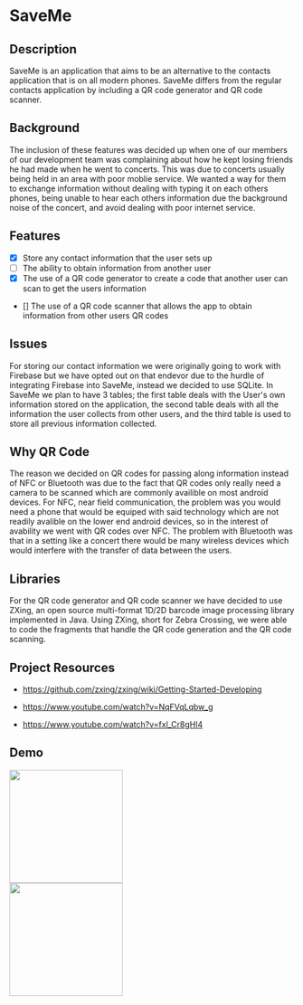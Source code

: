# SaveMe

## Description
SaveMe is an application that aims to be an alternative to the contacts application that is on all modern phones. SaveMe differs from the regular contacts application by including a QR code generator and QR code scanner. 

## Background
The inclusion of these features was decided up when one of our members of our development team was complaining about how he kept losing friends he had made when he went to concerts. This was due to concerts usually being held in an area with poor moblie service. We wanted a way for them to exchange information without dealing with typing it on each others phones, being unable to hear each others information due the background noise of the concert, and avoid dealing with poor internet service.

## Features     
- [x] Store any contact information that the user sets up
- [ ] The ability to obtain information from another user
- [x] The use of a QR code generator to create a code that another user can scan to get the users information
- [] The use of a QR code scanner that allows the app to obtain information from other users QR codes

## Issues
For storing our contact information we were originally going to work with Firebase but we have opted out on that endevor due to the hurdle of integrating Firebase into SaveMe, instead we decided to use SQLite. In SaveMe we plan to have 3 tables; the first table deals with the User's own information stored on the application, the second table deals with all the information the user collects from other users, and the third table is used to store all previous information collected.  

## Why QR Code
The reason we decided on QR codes for passing along information instead of NFC or Bluetooth was due to the fact that QR codes only really need a camera to be scanned which are commonly availible on most android devices. For NFC, near field communication, the problem was you would need a phone that would be equiped with said technology which are not readily avalible on the lower end android devices, so in the interest of avability we went with QR codes over NFC. The problem with Bluetooth was that in a setting like a concert there would be many wireless devices which would interfere with the transfer of data between the users. 

## Libraries
For the QR code generator and QR code scanner we have decided to use ZXing, an open source multi-format 1D/2D barcode image processing library implemented in Java. Using ZXing, short for Zebra Crossing, we were able to code the fragments that handle the QR code generation and the QR code scanning. 

## Project Resources

- https://github.com/zxing/zxing/wiki/Getting-Started-Developing

- https://www.youtube.com/watch?v=NqFVqLqbw_g

- https://www.youtube.com/watch?v=fxl_Cr8gHl4

## Demo
<img src="https://i.imgur.com/8q3peFH.gif" width=200><br>
<img src="https://i.imgur.com/ZS4Pmpb.gif" width=200><br>